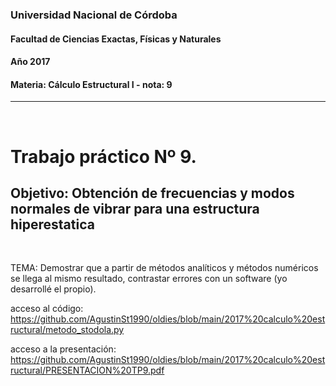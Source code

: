 ### Universidad Nacional de Córdoba
#### Facultad de Ciencias Exactas, Físicas y Naturales
#### Año 2017
#### Materia: Cálculo Estructural I - nota: 9
----------------
<br>

# Trabajo práctico Nº 9.
## Objetivo: Obtención de frecuencias y modos normales de vibrar para una estructura hiperestatica
<br>

TEMA:
Demostrar que a partir de métodos analíticos y métodos numéricos se llega al mismo resultado, contrastar errores con un software (yo desarrollé el propio).

acceso al código: https://github.com/AgustinSt1990/oldies/blob/main/2017%20calculo%20estructural/metodo_stodola.py

acceso a la presentación: https://github.com/AgustinSt1990/oldies/blob/main/2017%20calculo%20estructural/PRESENTACION%20TP9.pdf